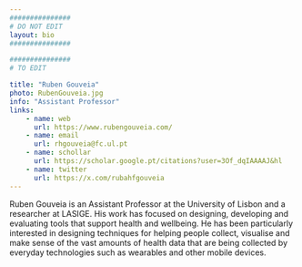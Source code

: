 ```yaml
---
###############
# DO NOT EDIT
layout: bio
###############

###############
# TO EDIT

title: "Ruben Gouveia"
photo: RubenGouveia.jpg
info: "Assistant Professor"
links:
    - name: web
      url: https://www.rubengouveia.com/
    - name: email
      url: rhgouveia@fc.ul.pt
    - name: schollar
      url: https://scholar.google.pt/citations?user=3Of_dqIAAAAJ&hl
    - name: twitter
      url: https://x.com/rubahfgouveia
---
```


Ruben Gouveia is an Assistant Professor at the University of Lisbon and a researcher at LASIGE. His work has focused on designing, developing and evaluating tools that support health and wellbeing. He has been particularly interested in designing techniques for helping people collect, visualise and make sense of the vast amounts of health data that are being collected by everyday technologies such as wearables and other mobile devices.